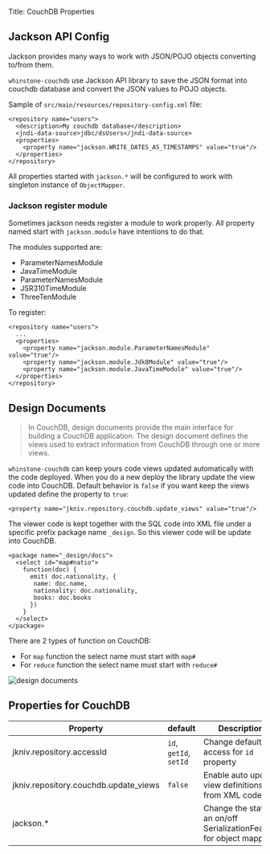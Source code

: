 Title: CouchDB Properties

Jackson API Config
-------------
       
Jackson provides many ways to work with JSON/POJO objects converting to/from them. 

`whinstone-couchdb` use Jackson API library to save the JSON format into couchdb database and convert the JSON values to POJO objects.

Sample of `src/main/resources/repository-config.xml` file:

    <repository name="users">
      <description>My couchdb database</description>
      <jndi-data-source>jdbc/dsUsers</jndi-data-source>
      <properties>
        <property name="jackson.WRITE_DATES_AS_TIMESTAMPS" value="true"/>
      </properties>
    </repository>
  
All properties started with `jackson.*` will be configured to work with singleton instance of `ObjectMapper`. 

### Jackson register module

Sometimes jackson needs register a module to work properly. All property named start with `jackson.module` have intentions to do that. 

The modules supported are: 

 - ParameterNamesModule
 - JavaTimeModule
 - ParameterNamesModule
 - JSR310TimeModule
 - ThreeTenModule

To register:

    <repository name="users">
      ...
      <properties>
        <property name="jackson.module.ParameterNamesModule" value="true"/>
        <property name="jackson.module.Jdk8Module" value="true"/>
        <property name="jackson.module.JavaTimeModule" value="true"/>
      </properties>
    </repository>
    
    
Design Documents
---------

>In CouchDB, design documents provide the main interface for building a CouchDB application. The design document defines the views used to extract information from CouchDB through one or more views.


`whinstone-couchdb` can keep yours code views updated automatically with the code deployed. When you do a new deploy the library update the view code into CouchDB. Default behavior is `false` if you want keep the views updated define the property to `true`:

    <property name="jkniv.repository.couchdb.update_views" value="true"/>
    
The viewer code is kept together with the SQL code into XML file under a specific prefix package name `_design`.  So this viewer code will be update into CouchDB.
    
    <package name="_design/docs">
      <select id="map#natio">
        function(doc) { 
          emit( doc.nationality, {
           name: doc.name,
           nationality: doc.nationality,
           books: doc.books
          })
        }
      </select>
    </package>
    

There are 2 types of function on CouchDB:

- For `map` function the select name must start with `map#`
- For `reduce` function the select name must start with `reduce#`


![design documents](images/design_docs.png)
   
    
    
Properties for CouchDB
-------

|Property                               |default               | Description       |
| --------------------------------------|--------------------- | ----------------- |
|jkniv.repository.accessId              | `id`, `getId`, `setId` | Change default access for `id` property |
|jkniv.repository.couchdb.update_views  | `false`               | Enable auto update view definitions from XML code |
|jackson.*                              |                      | Change the state of an on/off SerializationFeature for object mapper. |

